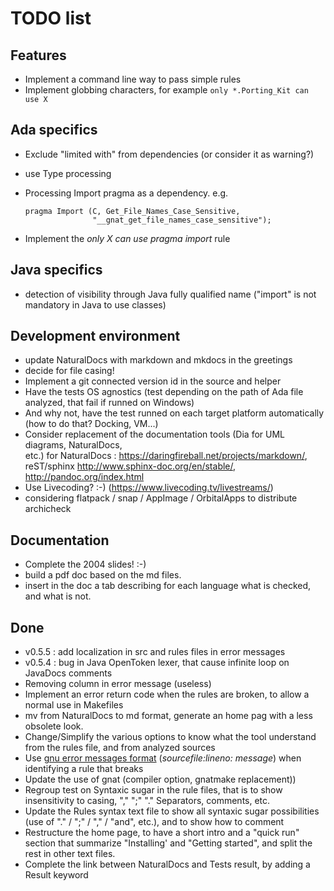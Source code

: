 TODO list
=========

Features
--------

- Implement a command line way to pass simple rules
- Implement globbing characters, for example `only *.Porting_Kit can use X`


Ada specifics
-------------

- Exclude "limited with" from dependencies (or consider it as warning?)
- use Type processing
- Processing Import pragma as a dependency. e.g.
  
  ```
  pragma Import (C, Get_File_Names_Case_Sensitive,
                 "__gnat_get_file_names_case_sensitive");   
  ```

- Implement the _only X can use pragma import_ rule


Java specifics
--------------

- detection of visibility through Java fully qualified name ("import"
  is not mandatory in Java to use classes)


Development environment
-----------------------

- update NaturalDocs with markdown and mkdocs in the greetings
- decide for file casing!
- Implement a git connected version id in the source and helper
- Have the tests OS agnostics (test depending on the path of Ada file analyzed, that fail if runned on Windows)
- And why not, have the test runned on each target platform automatically (how to do that?  Docking, VM...) 
- Consider replacement of the documentation tools (Dia for UML diagrams, NaturalDocs,  
  etc.)
  for NaturalDocs : https://daringfireball.net/projects/markdown/, reST/sphinx http://www.sphinx-doc.org/en/stable/, http://pandoc.org/index.html
- Use Livecoding? :-) (https://www.livecoding.tv/livestreams/)
- considering flatpack / snap / AppImage / OrbitalApps to distribute archicheck


Documentation
-------------

- Complete the 2004 slides! :-)
- build a pdf doc based on the md files.
- insert in the doc a tab describing for each language what is checked, and what is not.


Done
----

- v0.5.5 : add localization in src and rules files in error messages
- v0.5.4 : bug in Java OpenToken lexer, that cause infinite loop on JavaDocs comments 
- Removing column in error message (useless)
- Implement an error return code when the rules are broken, to allow a normal use in Makefiles
- mv from NaturalDocs to md format, generate an home pag with a less obsolete look.
- Change/Simplify the various options to know what the tool understand from the rules 
  file, and from analyzed sources 
- Use [gnu error messages format]( https://www.gnu.org/prep/standards/html_node/Errors.html) (_sourcefile:lineno: message_) 
  when identifying a rule that breaks
- Update the use of gnat (compiler option, gnatmake replacement))
- Regroup test on Syntaxic sugar in the rule files, that is to show insensitivity to 
  casing, "," ";" "." Separators, comments, etc.
- Update the Rules syntax text file to show all syntaxic sugar possibilities (use of "." 
  / ";" / "," / "and", etc.), and to show how to comment
- Restructure the home page, to have a short intro and a "quick run" section that 
  summarize "Installing' and "Getting started", and split the rest in other text files.
- Complete the link between NaturalDocs and Tests result, by adding a Result keyword 
